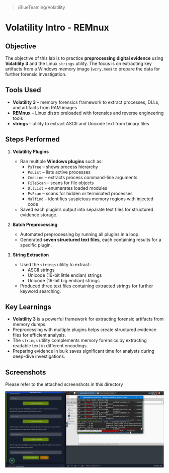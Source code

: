 > /BlueTeaming/Volatility
# Volatility Intro - REMnux

## Objective
The objective of this lab is to practice **preprocessing digital evidence** using **Volatility 3** and the Linux `strings` utility. The focus is on extracting key artifacts from a Windows memory image (`wcry.mem`) to prepare the data for further forensic investigation.

## Tools Used
- **Volatility 3** – memory forensics framework to extract processes, DLLs, and artifacts from RAM images  
- **REMnux** – Linux distro preloaded with forensics and reverse engineering tools  
- **strings** – utility to extract ASCII and Unicode text from binary files  

## Steps Performed
1. **Volatility Plugins**
   - Ran multiple **Windows plugins** such as:
     - `PsTree` – shows process hierarchy  
     - `PsList` – lists active processes  
     - `CmdLine` – extracts process command-line arguments  
     - `FileScan` – scans for file objects  
     - `DllList` – enumerates loaded modules  
     - `PsScan` – scans for hidden or terminated processes  
     - `Malfind` – identifies suspicious memory regions with injected code  
   - Saved each plugin’s output into separate text files for structured evidence storage.  

2. **Batch Preprocessing**
   - Automated preprocessing by running all plugins in a loop.  
   - Generated **seven structured text files**, each containing results for a specific plugin.  

3. **String Extraction**
   - Used the `strings` utility to extract:  
     - ASCII strings  
     - Unicode (16-bit little endian) strings  
     - Unicode (16-bit big endian) strings  
   - Produced three text files containing extracted strings for further keyword searching.  

## Key Learnings
- **Volatility 3** is a powerful framework for extracting forensic artifacts from memory dumps.  
- Preprocessing with multiple plugins helps create structured evidence files for efficient analysis.  
- The `strings` utility complements memory forensics by extracting readable text in different encodings.  
- Preparing evidence in bulk saves significant time for analysts during deep-dive investigations.  

## Screenshots
Please refer to the attached screenshots in this directory

![](./Volatility%20intro.png)